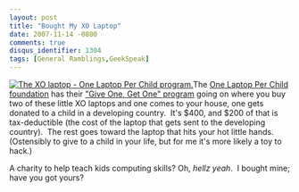 ```yaml
---
layout: post
title: "Bought My XO Laptop"
date: 2007-11-14 -0800
comments: true
disqus_identifier: 1304
tags: [General Ramblings,GeekSpeak]
---
```

[![The XO laptop - One Laptop Per Child
program.](https://hyqi8g.dm2302.livefilestore.com/y2puULua-ySfbyc3Ny_j6zFLqcALHIif7exR6OA_OmMes6MvxqdJbLZlA0nH-nNBZM0pSmZAtJ4hKXdMWG9SxjfvZ7uuGPQomL-5Rs-b1-8DIk/20071114olpc.jpg?psid=1)](http://www.laptopgiving.org)The
[One Laptop Per Child foundation](http://www.laptop.org/) has their
["Give One, Get One"
program](http://www.laptopgiving.org/en/give-one-get-one.php) going on
where you buy two of these little XO laptops and one comes to your
house, one gets donated to a child in a developing country.  It's $400,
and $200 of that is tax-deductible (the cost of the laptop that gets
sent to the developing country).  The rest goes toward the laptop that
hits your hot little hands.  (Ostensibly to give to a child in your
life, but for me it's more likely a toy to hack.)

A charity to help teach kids computing skills? Oh, *hellz yeah*.  I
bought mine; have you got yours?

 

